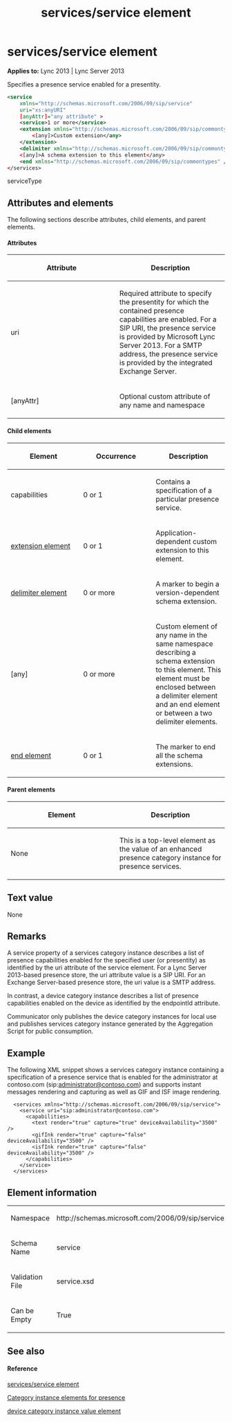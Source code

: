 ﻿---
title: services/service element
TOCTitle: services/service element
ms:assetid: 3d28aa35-3dc9-417f-a819-4c506d506ab8
ms:mtpsurl: https://msdn.microsoft.com/en-us/library/Dn454790(v=office.15)
ms:contentKeyID: 57093706
ms.date: 07/24/2014
mtps_version: v=office.15
dev_langs:
- xml
---

# services/service element


**Applies to:** Lync 2013 | Lync Server 2013

Specifies a presence service enabled for a presentity.

``` xml
<service 
    xmlns="http://schemas.microsoft.com/2006/09/sip/service"
    uri="xs:anyURI"
    [anyAttr]="any attribute" >
    <service>1 or more</service>
    <extension xmlns="http://schemas.microsoft.com/2006/09/sip/commontypes">
        <[any]>Custom extension</any>
    </extension>
    <delimiter xmlns="http://schemas.microsoft.com/2006/09/sip/commontypes" />
    <[any]>A schema extension to this element</any>
    <end xmlns="http://schemas.microsoft.com/2006/09/sip/commontypes" />
</services>
```

serviceType

## Attributes and elements

The following sections describe attributes, child elements, and parent elements.

#### Attributes

<table>
<colgroup>
<col style="width: 50%" />
<col style="width: 50%" />
</colgroup>
<thead>
<tr class="header">
<th><p>Attribute</p></th>
<th><p>Description</p></th>
</tr>
</thead>
<tbody>
<tr class="odd">
<td><p>uri</p></td>
<td><p>Required attribute to specify the presentity for which the contained presence capabilities are enabled. For a SIP URI, the presence service is provided by Microsoft Lync Server 2013. For a SMTP address, the presence service is provided by the integrated Exchange Server.</p></td>
</tr>
<tr class="even">
<td><p>[anyAttr]</p></td>
<td><p>Optional custom attribute of any name and namespace</p></td>
</tr>
</tbody>
</table>


#### Child elements

<table>
<colgroup>
<col style="width: 33%" />
<col style="width: 33%" />
<col style="width: 33%" />
</colgroup>
<thead>
<tr class="header">
<th><p>Element</p></th>
<th><p>Occurrence</p></th>
<th><p>Description</p></th>
</tr>
</thead>
<tbody>
<tr class="odd">
<td><p>capabilities</p></td>
<td><p>0 or 1</p></td>
<td><p>Contains a specification of a particular presence service.</p></td>
</tr>
<tr class="even">
<td><p><a href="extension-element.md">extension element</a></p></td>
<td><p>0 or 1</p></td>
<td><p>Application-dependent custom extension to this element.</p></td>
</tr>
<tr class="odd">
<td><p><a href="delimiter-element.md">delimiter element</a></p></td>
<td><p>0 or more</p></td>
<td><p>A marker to begin a version-dependent schema extension.</p></td>
</tr>
<tr class="even">
<td><p>[any]</p></td>
<td><p>0 or more</p></td>
<td><p>Custom element of any name in the same namespace describing a schema extension to this element. This element must be enclosed between a delimiter element and an end element or between a two delimiter elements.</p></td>
</tr>
<tr class="odd">
<td><p><a href="end-element.md">end element</a></p></td>
<td><p>0 or 1</p></td>
<td><p>The marker to end all the schema extensions.</p></td>
</tr>
</tbody>
</table>


#### Parent elements

<table>
<colgroup>
<col style="width: 50%" />
<col style="width: 50%" />
</colgroup>
<thead>
<tr class="header">
<th><p>Element</p></th>
<th><p>Description</p></th>
</tr>
</thead>
<tbody>
<tr class="odd">
<td><p>None</p></td>
<td><p>This is a top-level element as the value of an enhanced presence category instance for presence services.</p></td>
</tr>
</tbody>
</table>


## Text value

None

## Remarks

A service property of a services category instance describes a list of presence capabilities enabled for the specified user (or presentity) as identified by the uri attribute of the service element. For a Lync Server 2013-based presence store, the uri attribute value is a SIP URI. For an Exchange Server-based presence store, the uri value is a SMTP address.

In contrast, a device category instance describes a list of presence capabilities enabled on the device as identified by the endpointId attribute.

Communicator only publishes the device category instances for local use and publishes services category instance generated by the Aggregation Script for public consumption.

## Example

The following XML snippet shows a services category instance containing a specification of a presence service that is enabled for the administrator at contoso.com (sip:administrator@contoso.com) and supports instant messages rendering and capturing as well as GIF and ISF image rendering.

``` 
  <services xmlns="http://schemas.microsoft.com/2006/09/sip/service">
    <service uri="sip:administrator@contoso.com">
      <capabilities>
        <text render="true" capture="true" deviceAvailability="3500" />
        <gifInk render="true" capture="false" deviceAvailability="3500" />
        <isfInk render="true" capture="false" deviceAvailability="3500" />
      </capabilities>
    </service> 
  </services>
```

## Element information

<table>
<colgroup>
<col style="width: 50%" />
<col style="width: 50%" />
</colgroup>
<tbody>
<tr class="odd">
<td><p>Namespace</p></td>
<td><p>http://schemas.microsoft.com/2006/09/sip/service</p></td>
</tr>
<tr class="even">
<td><p>Schema Name</p></td>
<td><p>service</p></td>
</tr>
<tr class="odd">
<td><p>Validation File</p></td>
<td><p>service.xsd</p></td>
</tr>
<tr class="even">
<td><p>Can be Empty</p></td>
<td><p>True</p></td>
</tr>
</tbody>
</table>


## See also

#### Reference

[services/service element](services-service-element.md)

[Category instance elements for presence](category-instance-elements-for-presence.md)

[device category instance value element](device-category-instance-value-element.md)

